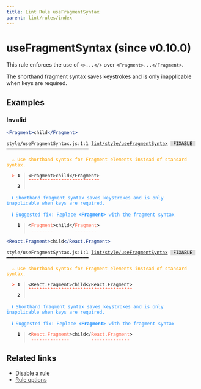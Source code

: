 ```yaml
---
title: Lint Rule useFragmentSyntax
parent: lint/rules/index
---
```


# useFragmentSyntax (since v0.10.0)

This rule enforces the use of `<>...</>` over `<Fragment>...</Fragment>`.

The shorthand fragment syntax saves keystrokes and is only inapplicable when keys are required.

## Examples

### Invalid

```jsx
<Fragment>child</Fragment>
```

<pre class="language-text"><code class="language-text">style/useFragmentSyntax.js:1:1 <a href="https://biomejs.dev/lint/rules/useFragmentSyntax">lint/style/useFragmentSyntax</a> <span style="color: #000; background-color: #ddd;"> FIXABLE </span> ━━━━━━━━━━━━━━━━━━━━━━━━━━━━━━

<strong><span style="color: Orange;">  </span></strong><strong><span style="color: Orange;">⚠</span></strong> <span style="color: Orange;">Use shorthand syntax for Fragment elements instead of standard syntax.</span>
  
<strong><span style="color: Tomato;">  </span></strong><strong><span style="color: Tomato;">&gt;</span></strong> <strong>1 │ </strong>&lt;Fragment&gt;child&lt;/Fragment&gt;
   <strong>   │ </strong><strong><span style="color: Tomato;">^</span></strong><strong><span style="color: Tomato;">^</span></strong><strong><span style="color: Tomato;">^</span></strong><strong><span style="color: Tomato;">^</span></strong><strong><span style="color: Tomato;">^</span></strong><strong><span style="color: Tomato;">^</span></strong><strong><span style="color: Tomato;">^</span></strong><strong><span style="color: Tomato;">^</span></strong><strong><span style="color: Tomato;">^</span></strong><strong><span style="color: Tomato;">^</span></strong><strong><span style="color: Tomato;">^</span></strong><strong><span style="color: Tomato;">^</span></strong><strong><span style="color: Tomato;">^</span></strong><strong><span style="color: Tomato;">^</span></strong><strong><span style="color: Tomato;">^</span></strong><strong><span style="color: Tomato;">^</span></strong><strong><span style="color: Tomato;">^</span></strong><strong><span style="color: Tomato;">^</span></strong><strong><span style="color: Tomato;">^</span></strong><strong><span style="color: Tomato;">^</span></strong><strong><span style="color: Tomato;">^</span></strong><strong><span style="color: Tomato;">^</span></strong><strong><span style="color: Tomato;">^</span></strong><strong><span style="color: Tomato;">^</span></strong><strong><span style="color: Tomato;">^</span></strong><strong><span style="color: Tomato;">^</span></strong>
    <strong>2 │ </strong>
  
<strong><span style="color: rgb(38, 148, 255);">  </span></strong><strong><span style="color: rgb(38, 148, 255);">ℹ</span></strong> <span style="color: rgb(38, 148, 255);">Shorthand fragment syntax saves keystrokes and is only inapplicable when keys are required.</span>
  
<strong><span style="color: rgb(38, 148, 255);">  </span></strong><strong><span style="color: rgb(38, 148, 255);">ℹ</span></strong> <span style="color: rgb(38, 148, 255);">Suggested fix</span><span style="color: rgb(38, 148, 255);">: </span><span style="color: rgb(38, 148, 255);">Replace </span><span style="color: rgb(38, 148, 255);"><strong>&lt;Fragment&gt;</strong></span><span style="color: rgb(38, 148, 255);"> with the fragment syntax</span>
  
<strong>  </strong><strong>  1 │ </strong>&lt;<span style="color: Tomato;">F</span><span style="color: Tomato;">r</span><span style="color: Tomato;">a</span><span style="color: Tomato;">g</span><span style="color: Tomato;">m</span><span style="color: Tomato;">e</span><span style="color: Tomato;">n</span><span style="color: Tomato;">t</span>&gt;child&lt;/<span style="color: Tomato;">F</span><span style="color: Tomato;">r</span><span style="color: Tomato;">a</span><span style="color: Tomato;">g</span><span style="color: Tomato;">m</span><span style="color: Tomato;">e</span><span style="color: Tomato;">n</span><span style="color: Tomato;">t</span>&gt;
<strong>  </strong><strong>    │ </strong> <span style="color: Tomato;">-</span><span style="color: Tomato;">-</span><span style="color: Tomato;">-</span><span style="color: Tomato;">-</span><span style="color: Tomato;">-</span><span style="color: Tomato;">-</span><span style="color: Tomato;">-</span><span style="color: Tomato;">-</span>        <span style="color: Tomato;">-</span><span style="color: Tomato;">-</span><span style="color: Tomato;">-</span><span style="color: Tomato;">-</span><span style="color: Tomato;">-</span><span style="color: Tomato;">-</span><span style="color: Tomato;">-</span><span style="color: Tomato;">-</span> 
</code></pre>

```jsx
<React.Fragment>child</React.Fragment>
```

<pre class="language-text"><code class="language-text">style/useFragmentSyntax.js:1:1 <a href="https://biomejs.dev/lint/rules/useFragmentSyntax">lint/style/useFragmentSyntax</a> <span style="color: #000; background-color: #ddd;"> FIXABLE </span> ━━━━━━━━━━━━━━━━━━━━━━━━━━━━━━

<strong><span style="color: Orange;">  </span></strong><strong><span style="color: Orange;">⚠</span></strong> <span style="color: Orange;">Use shorthand syntax for Fragment elements instead of standard syntax.</span>
  
<strong><span style="color: Tomato;">  </span></strong><strong><span style="color: Tomato;">&gt;</span></strong> <strong>1 │ </strong>&lt;React.Fragment&gt;child&lt;/React.Fragment&gt;
   <strong>   │ </strong><strong><span style="color: Tomato;">^</span></strong><strong><span style="color: Tomato;">^</span></strong><strong><span style="color: Tomato;">^</span></strong><strong><span style="color: Tomato;">^</span></strong><strong><span style="color: Tomato;">^</span></strong><strong><span style="color: Tomato;">^</span></strong><strong><span style="color: Tomato;">^</span></strong><strong><span style="color: Tomato;">^</span></strong><strong><span style="color: Tomato;">^</span></strong><strong><span style="color: Tomato;">^</span></strong><strong><span style="color: Tomato;">^</span></strong><strong><span style="color: Tomato;">^</span></strong><strong><span style="color: Tomato;">^</span></strong><strong><span style="color: Tomato;">^</span></strong><strong><span style="color: Tomato;">^</span></strong><strong><span style="color: Tomato;">^</span></strong><strong><span style="color: Tomato;">^</span></strong><strong><span style="color: Tomato;">^</span></strong><strong><span style="color: Tomato;">^</span></strong><strong><span style="color: Tomato;">^</span></strong><strong><span style="color: Tomato;">^</span></strong><strong><span style="color: Tomato;">^</span></strong><strong><span style="color: Tomato;">^</span></strong><strong><span style="color: Tomato;">^</span></strong><strong><span style="color: Tomato;">^</span></strong><strong><span style="color: Tomato;">^</span></strong><strong><span style="color: Tomato;">^</span></strong><strong><span style="color: Tomato;">^</span></strong><strong><span style="color: Tomato;">^</span></strong><strong><span style="color: Tomato;">^</span></strong><strong><span style="color: Tomato;">^</span></strong><strong><span style="color: Tomato;">^</span></strong><strong><span style="color: Tomato;">^</span></strong><strong><span style="color: Tomato;">^</span></strong><strong><span style="color: Tomato;">^</span></strong><strong><span style="color: Tomato;">^</span></strong><strong><span style="color: Tomato;">^</span></strong><strong><span style="color: Tomato;">^</span></strong>
    <strong>2 │ </strong>
  
<strong><span style="color: rgb(38, 148, 255);">  </span></strong><strong><span style="color: rgb(38, 148, 255);">ℹ</span></strong> <span style="color: rgb(38, 148, 255);">Shorthand fragment syntax saves keystrokes and is only inapplicable when keys are required.</span>
  
<strong><span style="color: rgb(38, 148, 255);">  </span></strong><strong><span style="color: rgb(38, 148, 255);">ℹ</span></strong> <span style="color: rgb(38, 148, 255);">Suggested fix</span><span style="color: rgb(38, 148, 255);">: </span><span style="color: rgb(38, 148, 255);">Replace </span><span style="color: rgb(38, 148, 255);"><strong>&lt;Fragment&gt;</strong></span><span style="color: rgb(38, 148, 255);"> with the fragment syntax</span>
  
<strong>  </strong><strong>  1 │ </strong>&lt;<span style="color: Tomato;">R</span><span style="color: Tomato;">e</span><span style="color: Tomato;">a</span><span style="color: Tomato;">c</span><span style="color: Tomato;">t</span><span style="color: Tomato;">.</span><span style="color: Tomato;">F</span><span style="color: Tomato;">r</span><span style="color: Tomato;">a</span><span style="color: Tomato;">g</span><span style="color: Tomato;">m</span><span style="color: Tomato;">e</span><span style="color: Tomato;">n</span><span style="color: Tomato;">t</span>&gt;child&lt;/<span style="color: Tomato;">R</span><span style="color: Tomato;">e</span><span style="color: Tomato;">a</span><span style="color: Tomato;">c</span><span style="color: Tomato;">t</span><span style="color: Tomato;">.</span><span style="color: Tomato;">F</span><span style="color: Tomato;">r</span><span style="color: Tomato;">a</span><span style="color: Tomato;">g</span><span style="color: Tomato;">m</span><span style="color: Tomato;">e</span><span style="color: Tomato;">n</span><span style="color: Tomato;">t</span>&gt;
<strong>  </strong><strong>    │ </strong> <span style="color: Tomato;">-</span><span style="color: Tomato;">-</span><span style="color: Tomato;">-</span><span style="color: Tomato;">-</span><span style="color: Tomato;">-</span><span style="color: Tomato;">-</span><span style="color: Tomato;">-</span><span style="color: Tomato;">-</span><span style="color: Tomato;">-</span><span style="color: Tomato;">-</span><span style="color: Tomato;">-</span><span style="color: Tomato;">-</span><span style="color: Tomato;">-</span><span style="color: Tomato;">-</span>        <span style="color: Tomato;">-</span><span style="color: Tomato;">-</span><span style="color: Tomato;">-</span><span style="color: Tomato;">-</span><span style="color: Tomato;">-</span><span style="color: Tomato;">-</span><span style="color: Tomato;">-</span><span style="color: Tomato;">-</span><span style="color: Tomato;">-</span><span style="color: Tomato;">-</span><span style="color: Tomato;">-</span><span style="color: Tomato;">-</span><span style="color: Tomato;">-</span><span style="color: Tomato;">-</span> 
</code></pre>

## Related links

- [Disable a rule](/linter/#disable-a-lint-rule)
- [Rule options](/linter/#rule-options)
